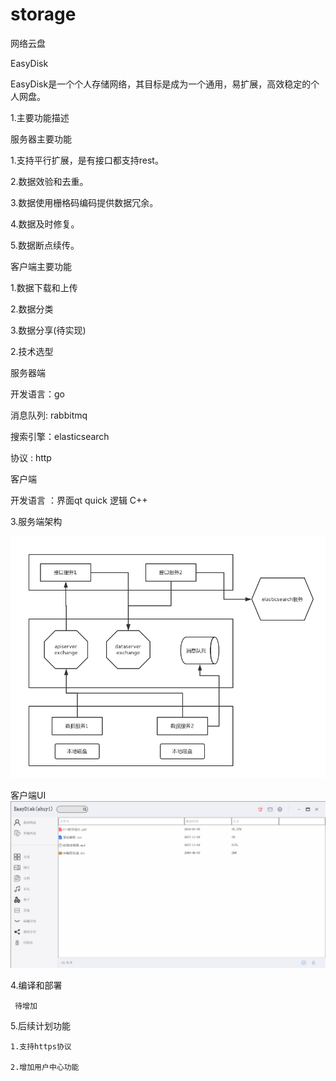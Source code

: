 # storage
网络云盘

EasyDisk

EasyDisk是一个个人存储网络，其目标是成为一个通用，易扩展，高效稳定的个人网盘。



1.主要功能描述

服务器主要功能

  1.支持平行扩展，是有接口都支持rest。

  2.数据效验和去重。

  3.数据使用栅格码编码提供数据冗余。

  4.数据及时修复。

  5.数据断点续传。



客户端主要功能

  1.数据下载和上传

  2.数据分类

  3.数据分享(待实现)



2.技术选型

服务器端

  开发语言：go

  消息队列:   rabbitmq

  搜索引擎：elasticsearch

  协议        :   http



客户端

  开发语言 ：界面qt quick  逻辑 C++



3.服务端架构

![server](https://github.com/tinyshu/storage/blob/master/resources/images/server.jpg)



客户端UI
![client](https://github.com/tinyshu/storage/blob/master/resources/images/client1.png)


4.编译和部署

     待增加

5.后续计划功能

    1.支持https协议

    2.增加用户中心功能



